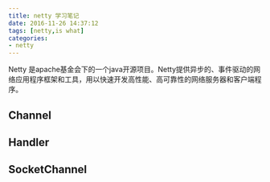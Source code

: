 ```yaml
---
title: netty 学习笔记
date: 2016-11-26 14:37:12
tags: [netty,is what]
categories: 
- netty
---
```


Netty 是apache基金会下的一个java开源项目。Netty提供异步的、事件驱动的网络应用程序框架和工具，用以快速开发高性能、高可靠性的网络服务器和客户端程序。

## Channel

## Handler

## SocketChannel
